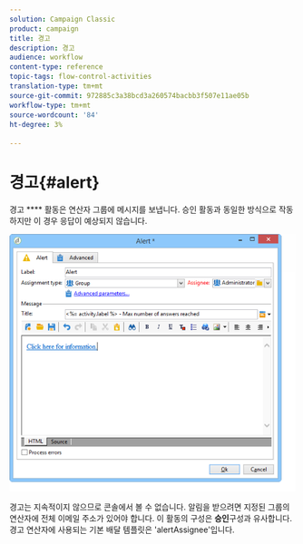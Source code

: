 ```yaml
---
solution: Campaign Classic
product: campaign
title: 경고
description: 경고
audience: workflow
content-type: reference
topic-tags: flow-control-activities
translation-type: tm+mt
source-git-commit: 972885c3a38bcd3a260574bacbb3f507e11ae05b
workflow-type: tm+mt
source-wordcount: '84'
ht-degree: 3%

---
```



# 경고{#alert}

경고 **** 활동은 연산자 그룹에 메시지를 보냅니다. 승인 활동과 동일한 방식으로 작동하지만 이 경우 응답이 예상되지 않습니다.

![](assets/edit_alerte.png)

경고는 지속적이지 않으므로 콘솔에서 볼 수 없습니다. 알림을 받으려면 지정된 그룹의 연산자에 전체 이메일 주소가 있어야 합니다. 이 활동의 구성은 **승인**&#x200B;구성과 유사합니다. 경고 연산자에 사용되는 기본 배달 템플릿은 &#39;alertAssignee&#39;입니다.
